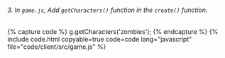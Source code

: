 ###### 3. In `game.js`, Add `getCharacters()` function in the `create()` function.

{% capture code %}
	g.getCharacters('zombies');
{% endcapture %}
{% include code.html copyable=true code=code lang="javascript" file="code/client/src/game.js" %}
